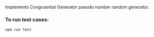 Implements Congruential Generator pseudo number random generator.

### To run test cases:
```npm run test```
